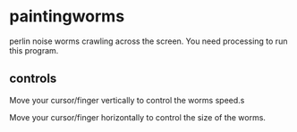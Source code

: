 # paintingworms
perlin noise worms crawling across the screen. You need processing to run this program.

## controls
Move your cursor/finger vertically to control the worms speed.s

Move your cursor/finger horizontally to control the size of the worms.


